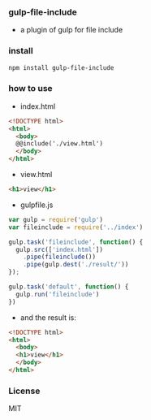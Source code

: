 ### gulp-file-include

* a plugin of gulp for file include

### install
```bash
npm install gulp-file-include
```

### how to use

* index.html

```html
<!DOCTYPE html>
<html>
  <body>
  @@include('./view.html')
  </body>
</html>
```

* view.html

```html
<h1>view</h1>
```

* gulpfile.js

```js
var gulp = require('gulp')
var fileinclude = require('../index')

gulp.task('fileinclude', function() {
  gulp.src(['index.html'])
    .pipe(fileinclude())
    .pipe(gulp.dest('./result/'))
});

gulp.task('default', function() {
  gulp.run('fileinclude')
})
```

* and the result is:

```html
<!DOCTYPE html>
<html>
  <body>
  <h1>view</h1>
  </body>
</html>
```

### License
MIT
